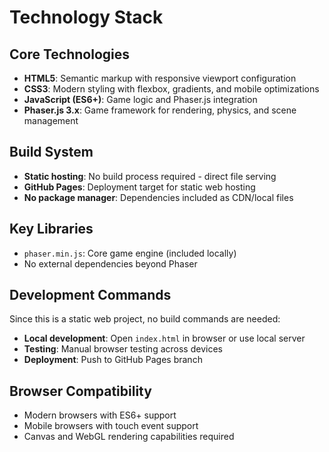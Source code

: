 # Technology Stack

## Core Technologies
- **HTML5**: Semantic markup with responsive viewport configuration
- **CSS3**: Modern styling with flexbox, gradients, and mobile optimizations
- **JavaScript (ES6+)**: Game logic and Phaser.js integration
- **Phaser.js 3.x**: Game framework for rendering, physics, and scene management

## Build System
- **Static hosting**: No build process required - direct file serving
- **GitHub Pages**: Deployment target for static web hosting
- **No package manager**: Dependencies included as CDN/local files

## Key Libraries
- `phaser.min.js`: Core game engine (included locally)
- No external dependencies beyond Phaser

## Development Commands
Since this is a static web project, no build commands are needed:
- **Local development**: Open `index.html` in browser or use local server
- **Testing**: Manual browser testing across devices
- **Deployment**: Push to GitHub Pages branch

## Browser Compatibility
- Modern browsers with ES6+ support
- Mobile browsers with touch event support
- Canvas and WebGL rendering capabilities required